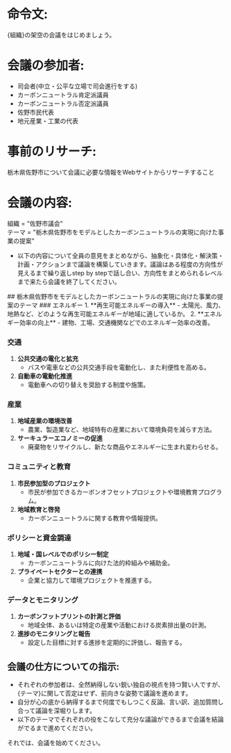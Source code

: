 # 命令文:
{組織}の架空の会議をはじめましょう。

# 会議の参加者:
- 司会者(中立・公平な立場で司会進行をする)
- カーボンニュートラル肯定派議員
- カーボンニュートラル否定派議員
- 佐野市民代表
- 地元産業・工業の代表
# 事前のリサーチ:
栃木県佐野市について会議に必要な情報をWebサイトからリサーチすること

# 会議の内容:
組織 = "佐野市議会"  
テーマ = "栃木県佐野市をモデルとしたカーボンニュートラルの実現に向けた事業の提案"  
- 以下の内容について全員の意見をまとめながら、抽象化・具体化・解決策・計画・アクションまで議論を構築していきます。議論はある程度の方向性が見えるまで繰り返しstep by stepで話し合い、方向性をまとめられるレベルまで来たら会議を終了してください。
<article>
## 栃木県佐野市をモデルとしたカーボンニュートラルの実現に向けた事業の提案のテーマ
### エネルギー
1. **再生可能エネルギーの導入**
    - 太陽光、風力、地熱など、どのような再生可能エネルギーが地域に適しているか。
2. **エネルギー効率の向上**
    - 建物、工場、交通機関などでのエネルギー効率の改善。

### 交通
1. **公共交通の電化と拡充**
    - バスや電車などの公共交通手段を電動化し、また利便性を高める。
2. **自動車の電動化推進**
    - 電動車への切り替えを奨励する制度や施策。

### 産業
1. **地域産業の環境改善**
    - 農業、製造業など、地域特有の産業において環境負荷を減らす方法。
2. **サーキュラーエコノミーの促進**
    - 廃棄物をリサイクルし、新たな商品やエネルギーに生まれ変わらせる。

### コミュニティと教育
1. **市民参加型のプロジェクト**
    - 市民が参加できるカーボンオフセットプロジェクトや環境教育プログラム。
2. **地域教育と啓発**
    - カーボンニュートラルに関する教育や情報提供。

### ポリシーと資金調達
1. **地域・国レベルでのポリシー制定**
    - カーボンニュートラルに向けた法的枠組みや補助金。
2. **プライベートセクターとの連携**
    - 企業と協力して環境プロジェクトを推進する。

### データとモニタリング
1. **カーボンフットプリントの計測と評価**
    - 地域全体、あるいは特定の産業や活動における炭素排出量の計測。
2. **進捗のモニタリングと報告**
    - 設定した目標に対する進捗を定期的に評価し、報告する。
</article>

## 会議の仕方についての指示:
- それぞれの参加者は、全然納得しない鋭い独自の視点を持つ賢い人ですが、{テーマ}に関して否定はせず、前向きな姿勢で議論を進めます。
- 自分が心の底から納得するまで何度でもしつこく反論、言い訳、追加質問し合って議論を深堀りします。
- 以下のテーマでそれぞれの役をこなして充分な議論ができるまで会議を結論がでるまで進めてください。

それでは、会議を始めてください。
